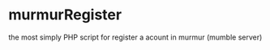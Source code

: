murmurRegister
==============

the most simply PHP script for register a acount in murmur (mumble server)

